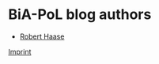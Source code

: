 # BiA-PoL blog authors

* [Robert Haase](https://biapol.github.io/blog/robert_haase)


[Imprint](https://biapol.github.io/blog/imprint)